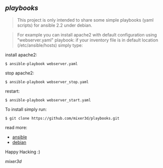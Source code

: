 ## *playbooks*
>This project is only intended to share some simple playbooks (yaml scripts) for ansible 2.2 under debian.

>For example you can install apache2 with default configuration using "webserver.yaml" playbook:
if your inventory file is in default location (/etc/ansible/hosts) simply type:

install apache2:
```
$ ansible-playbook webserver.yaml
```
stop apache2:
```
$ ansible-playbook webserver_stop.yaml
```
restart:
````
$ ansible-playbook webserver_start.yaml
````

To install simply run:
````
$ git clone https://github.com/mixer3d/playbooks.git
````
read more:
- [ansible](https://docs.ansible.com/ansible/index.html)
- [debian](https://www.debian.org/)

Happy Hacking :)

*mixer3d*


